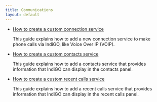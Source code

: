 ```yaml
---
title: Communications
layout: default
---
```


- [How to create a custom connection service](/indigo/documentation/tutorials-and-examples/communications/create-a-custom-connections-service)

  This guide explains how to add a new connection service to make phone calls via IndiGO, like Voice
  Over IP (VOIP).

- [How to create a custom contacts service](/indigo/documentation/tutorials-and-examples/communications/create-a-custom-contacts-service)

  This guide explains how to add a contacts service that provides information that IndiGO can
  display in the contacts panel.

- [How to create a custom recent calls service](/indigo/documentation/tutorials-and-examples/communications/create-a-custom-recent-calls-service)

  This guide explains how to add a recent calls service that provides information that IndiGO can
  display in the recent calls panel.
